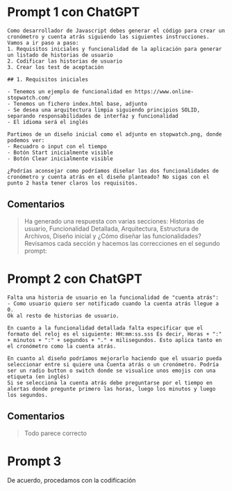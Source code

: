 # Prompt 1 con ChatGPT
```
Como desarrollador de Javascript debes generar el código para crear un cronómetro y cuenta atrás siguiendo las siguientes instrucciones.
Vamos a ir paso a paso:
1. Requisitos iniciales y funcionalidad de la aplicación para generar un listado de historias de usuario
2. Codificar las historias de usuario
3. Crear los test de aceptación

## 1. Requisitos iniciales

- Tenemos un ejemplo de funcionalidad en https://www.online-stopwatch.com/ 
- Tenemos un fichero index.html base, adjunto
- Se desea una arquitectura limpia siguiendo principios SOLID, separando responsabilidades de interfaz y funcionalidad
- El idioma será el inglés

Partimos de un diseño inicial como el adjunto en stopwatch.png, donde podemos ver:
- Recuadro o input con el tiempo
- Botón Start inicialmente visible
- Botón Clear inicialmente visible

¿Podrías aconsejar como podríamos diseñar las dos funcionalidades de cronómetro y cuenta atrás en el diseño planteado? No sigas con el punto 2 hasta tener claros los requisitos.
```

## Comentarios
> Ha generado una respuesta con varias secciones: Historias de usuario, Funcionalidad Detallada, Arquitectura, Estructura de Archivos, Diseño inicial y ¿Cómo diseñar las funcionalidades?
> Revisamos cada sección y hacemos las correcciones en el segundo prompt:


# Prompt 2 con ChatGPT
```
Falta una historia de usuario en la funcionalidad de "cuenta atrás":
- Como usuario quiero ser notificado cuando la cuenta atrás llegue a 0.
Ok al resto de historias de usuario.

En cuanto a la funcionalidad detallada falta especificar que el formato del reloj es el siguiente: HH:mm:ss.sss Es decir, Horas + ":" + minutos + ":" + segundos + "." + milisegundos. Esto aplica tanto en el cronómetro como la cuenta atrás.

En cuanto al diseño podríamos mejorarlo haciendo que el usuario pueda seleccionar entre si quiere una Cuenta atrás o un cronómetro. Podría ser un radio button o switch donde se visualice unos emojis con una etiqueta (en inglés)
Si se selecciona la cuenta atrás debe preguntarse por el tiempo en alertas donde pregunte primero las horas, luego los minutos y luego los segundos.
```

## Comentarios
> Todo parece correcto

# Prompt 3 
De acuerdo, procedamos con la codificación